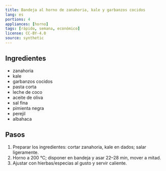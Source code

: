 ```yaml
---
title: Bandeja al horno de zanahoria, kale y garbanzos cocidos
lang: es
portions: 4
appliances: [horno]
tags: [rápido, semana, económico]
license: CC-BY-4.0
source: synthetic
---
```

## Ingredientes
- zanahoria
- kale
- garbanzos cocidos
- pasta corta
- leche de coco
- aceite de oliva
- sal fina
- pimienta negra
- perejil
- albahaca

## Pasos
1. Preparar los ingredientes: cortar zanahoria, kale en dados; salar ligeramente.
2. Horno a 200 °C; disponer en bandeja y asar 22–28 min, mover a mitad.
3. Ajustar con hierbas/especias al gusto y servir caliente.
